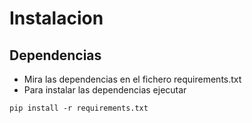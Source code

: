 # Instalacion
## Dependencias
- Mira las dependencias en el fichero requirements.txt
- Para instalar las dependencias ejecutar
```
pip install -r requirements.txt
```